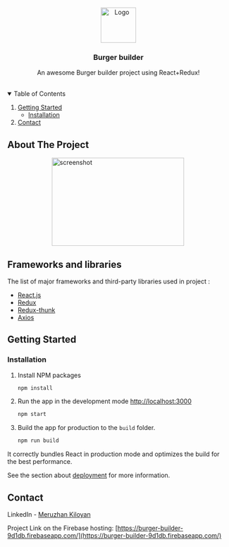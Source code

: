 

<br />
<p align="center">
  <a href="/">
    <img src="https://encrypted-tbn0.gstatic.com/images?q=tbn:ANd9GcRXsZ7n8CuqjFQCm773s6RKCPEiF29UNCRa_Q&usqp=CAU" alt="Logo" width="80" height="80">
  </a>

  <h3 align="center">Burger builder</h3>

  <p align="center">
    An awesome Burger builder project using React+Redux!
    <br />
    <br />
  </p>
</p>



<!-- TABLE OF CONTENTS -->
<details open="open">
  <summary>Table of Contents</summary>
  <ol>
    <li>
      <a href="#getting-started">Getting Started</a>
      <ul>
        <li><a href="#installation">Installation</a></li>
      </ul>
    </li>
    <li><a href="#contact">Contact</a></li>
  </ol>
</details>



<!-- ABOUT THE PROJECT -->
## About The Project

<div style="margin-left: 20%">
    <img alt='screenshot' src='./Burger builder/src/assets/img/burger.png' height='200' width='300'/>
</div>



## Frameworks and libraries

The list of major frameworks and third-party libraries used in project :

* [React.js](https://reactjs.org/)
* [Redux](https://redux.js.org/)
* [Redux-thunk](https://github.com/reduxjs/redux-thunk)
* [Axios](https://github.com/axios/axios)


## Getting Started

### Installation

1. Install NPM packages
   ```sh
   npm install
   ```
2. Run the app in the development mode [http://localhost:3000](http://localhost:3000) 
   ```sh
   npm start
   ```
3. Build the app for production to the `build` folder.<br />

   ```sh
   npm run build
   ```

It correctly bundles React in production mode and optimizes the build for the best performance.
<br/>

See the section about [deployment](https://facebook.github.io/create-react-app/docs/deployment) for more information. <br/>


## Contact

LinkedIn - [Meruzhan Kiloyan](https://linkedin.com/in/meruzhan-kiloyan-05327917b)

Project Link on the Firebase hosting: [https://burger-builder-9d1db.firebaseapp.com/](https://burger-builder-9d1db.firebaseapp.com/)



